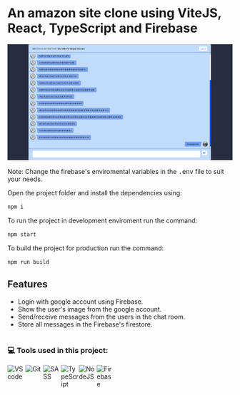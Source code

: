 # An amazon site clone using ViteJS, React, TypeScript and Firebase

![alt text](https://github.com/Shadox-0495/react-realtime-chat/blob/master/img/cover.png?raw=true)

Note: Change the firebase's enviromental variables in the <kbd>.env</kbd> file to suit your needs.

Open the project folder and install the dependencies using:

```sh
npm i
```

To run the project in development enviroment run the command:

```sh
npm start
```

To build the project for production run the command:

```sh
npm run build
```

## Features

-   Login with google account using Firebase.
-   Show the user's image from the google account.
-   Send/receive messages from the users in the chat room.
-   Store all messages in the Firebase's firestore.
    <br >
    <br >

### :computer: Tools used in this project:

<img align="left" alt="VScode" width="40px" src="https://cdn.jsdelivr.net/gh/devicons/devicon/icons/vscode/vscode-original.svg">
<img align="left" alt="Git" width="40px" src="https://cdn.jsdelivr.net/gh/devicons/devicon/icons/git/git-original.svg">
<img align="left" alt="SASS" width="40px" src="https://cdn.jsdelivr.net/gh/devicons/devicon/icons/sass/sass-original.svg" />
<img align="left" alt="TypeScript" width="40px" src="https://cdn.jsdelivr.net/gh/devicons/devicon/icons/typescript/typescript-original.svg">
<img align="left" alt="NodeJS" width="40px" src="https://cdn.jsdelivr.net/gh/devicons/devicon/icons/nodejs/nodejs-original.svg" />
<img align="left" alt="Firebase" width="40px" src="https://cdn.jsdelivr.net/gh/devicons/devicon/icons/firebase/firebase-plain.svg">
